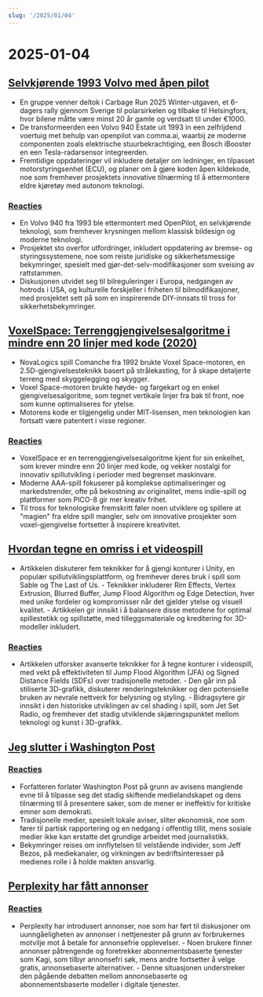 ```yaml
---
slug: '/2025/01/04'
---
```


# 2025-01-04

## [Selvkjørende 1993 Volvo med åpen pilot](https://practicapp.com/carbagepilot-part1/)

- En gruppe venner deltok i Carbage Run 2025 Winter-utgaven, et 6-dagers rally gjennom Sverige til polarsirkelen og tilbake til Helsingfors, hvor bilene måtte være minst 20 år gamle og verdsatt til under €1000.
- De transformeerden een Volvo 940 Estate uit 1993 in een zelfrijdend voertuig met behulp van openpilot van comma.ai, waarbij ze moderne componenten zoals elektrische stuurbekrachtiging, een Bosch iBooster en een Tesla-radarsensor integreerden.
- Fremtidige oppdateringer vil inkludere detaljer om ledninger, en tilpasset motorstyringsenhet (ECU), og planer om å gjøre koden åpen kildekode, noe som fremhever prosjektets innovative tilnærming til å ettermontere eldre kjøretøy med autonom teknologi.

### [Reacties](https://news.ycombinator.com/item?id=42592910)

- En Volvo 940 fra 1993 ble ettermontert med OpenPilot, en selvkjørende teknologi, som fremhever krysningen mellom klassisk bildesign og moderne teknologi.
- Prosjektet sto overfor utfordringer, inkludert oppdatering av bremse- og styringssystemene, noe som reiste juridiske og sikkerhetsmessige bekymringer, spesielt med gjør-det-selv-modifikasjoner som sveising av rattstammen.
- Diskusjonen utvidet seg til bilreguleringer i Europa, nedgangen av hotrods i USA, og kulturelle forskjeller i friheten til bilmodifikasjoner, med prosjektet sett på som en inspirerende DIY-innsats til tross for sikkerhetsbekymringer.

## [VoxelSpace: Terrenggjengivelsesalgoritme i mindre enn 20 linjer med kode (2020)](https://github.com/s-macke/VoxelSpace)

- NovaLogics spill Comanche fra 1992 brukte Voxel Space-motoren, en 2.5D-gjengivelsesteknikk basert på strålekasting, for å skape detaljerte terreng med skyggelegging og skygger.
- Voxel Space-motoren brukte høyde- og fargekart og en enkel gjengivelsesalgoritme, som tegnet vertikale linjer fra bak til front, noe som kunne optimaliseres for ytelse.
- Motorens kode er tilgjengelig under MIT-lisensen, men teknologien kan fortsatt være patentert i visse regioner.

### [Reacties](https://news.ycombinator.com/item?id=42588956)

- VoxelSpace er en terrenggjengivelsesalgoritme kjent for sin enkelhet, som krever mindre enn 20 linjer med kode, og vekker nostalgi for innovativ spillutvikling i perioder med begrenset maskinvare.
- Moderne AAA-spill fokuserer på komplekse optimaliseringer og markedstrender, ofte på bekostning av originalitet, mens indie-spill og plattformer som PICO-8 gir mer kreativ frihet.
- Til tross for teknologiske fremskritt føler noen utviklere og spillere at "magien" fra eldre spill mangler, selv om innovative prosjekter som voxel-gjengivelse fortsetter å inspirere kreativitet.

## [Hvordan tegne en omriss i et videospill](https://ameye.dev/notes/rendering-outlines/)

- Artikkelen diskuterer fem teknikker for å gjengi konturer i Unity, en populær spillutviklingsplattform, og fremhever deres bruk i spill som Sable og The Last of Us. - Teknikker inkluderer Rim Effects, Vertex Extrusion, Blurred Buffer, Jump Flood Algorithm og Edge Detection, hver med unike fordeler og kompromisser når det gjelder ytelse og visuell kvalitet. - Artikkelen gir innsikt i å balansere disse metodene for optimal spillestetikk og spillstøtte, med tilleggsmateriale og kreditering for 3D-modeller inkludert.

### [Reacties](https://news.ycombinator.com/item?id=42593614)

- Artikkelen utforsker avanserte teknikker for å tegne konturer i videospill, med vekt på effektiviteten til Jump Flood Algorithm (JFA) og Signed Distance Fields (SDFs) over tradisjonelle metoder. - Den går inn på stiliserte 3D-grafikk, diskuterer renderingsteknikker og den potensielle bruken av nevrale nettverk for belysning og styling. - Bidragsytere gir innsikt i den historiske utviklingen av cel shading i spill, som Jet Set Radio, og fremhever det stadig utviklende skjæringspunktet mellom teknologi og kunst i 3D-grafikk.

## [Jeg slutter i Washington Post](https://anntelnaes.substack.com/p/why-im-quitting-the-washington-post)

### [Reacties](https://news.ycombinator.com/item?id=42591221)

- Forfatteren forlater Washington Post på grunn av avisens manglende evne til å tilpasse seg det stadig skiftende medielandskapet og dens tilnærming til å presentere saker, som de mener er ineffektiv for kritiske emner som demokrati.
- Tradisjonelle medier, spesielt lokale aviser, sliter økonomisk, noe som fører til partisk rapportering og en nedgang i offentlig tillit, mens sosiale medier ikke kan erstatte det grundige arbeidet med journalistikk.
- Bekymringer reises om innflytelsen til velstående individer, som Jeff Bezos, på mediekanaler, og virkningen av bedriftsinteresser på medienes rolle i å holde makten ansvarlig.

## [Perplexity har fått annonser](https://twitter.com/damengchen/status/1875296442417607072)

### [Reacties](https://news.ycombinator.com/item?id=42589863)

- Perplexity har introdusert annonser, noe som har ført til diskusjoner om uunngåeligheten av annonser i nettjenester på grunn av forbrukernes motvilje mot å betale for annonsefrie opplevelser. - Noen brukere finner annonser påtrengende og foretrekker abonnementsbaserte tjenester som Kagi, som tilbyr annonsefri søk, mens andre fortsetter å velge gratis, annonsebaserte alternativer. - Denne situasjonen understreker den pågående debatten mellom annonsebaserte og abonnementsbaserte modeller i digitale tjenester.

<head>
  <meta property="og:title" content="Selvkjørende 1993 Volvo med åpen pilot" />
  <meta property="og:type" content="website" />
  <meta property="og:image" content="https://og.cho.sh/api/og/?title=Selvkj%C3%B8rende%201993%20Volvo%20med%20%C3%A5pen%20pilot&subheading=zaterdag%204%20januari%202025%3A%20Samenvatting%20Hacker%20News" />
</head>
